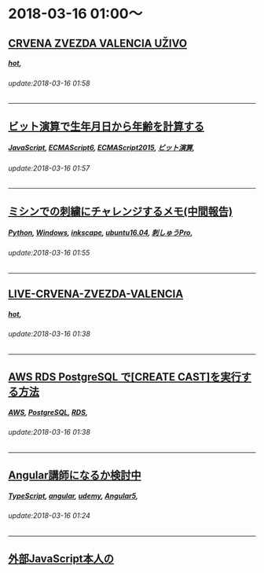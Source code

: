 # 2018-03-16 01:00～
## [CRVENA ZVEZDA VALENCIA UŽIVO](https://qiita.com/ezhu17/items/6d09f35acbb43a2c2255)
##### [hot](https://qiita.com/tags/hot), 
###### update:2018-03-16 01:58
---
## [ビット演算で生年月日から年齢を計算する](https://qiita.com/FumioNonaka/items/5805200fcf49761ece9e)
##### [JavaScript](https://qiita.com/tags/JavaScript), [ECMAScript6](https://qiita.com/tags/ECMAScript6), [ECMAScript2015](https://qiita.com/tags/ECMAScript2015), [ビット演算](https://qiita.com/tags/ビット演算), 
###### update:2018-03-16 01:57
---
## [ミシンでの刺繍にチャレンジするメモ(中間報告)](https://qiita.com/MLQ2010/items/704ac95512c98dd0ccdc)
##### [Python](https://qiita.com/tags/Python), [Windows](https://qiita.com/tags/Windows), [inkscape](https://qiita.com/tags/inkscape), [ubuntu16.04](https://qiita.com/tags/ubuntu16.04), [刺しゅうPro](https://qiita.com/tags/刺しゅうPro), 
###### update:2018-03-16 01:55
---
## [LIVE-CRVENA-ZVEZDA-VALENCIA](https://qiita.com/ezhu17/items/f94d125227801f9dea2f)
##### [hot](https://qiita.com/tags/hot), 
###### update:2018-03-16 01:38
---
## [AWS RDS PostgreSQL で[CREATE CAST]を実行する方法](https://qiita.com/kenzo_okamura/items/d3c20de87cd518d3e2c4)
##### [AWS](https://qiita.com/tags/AWS), [PostgreSQL](https://qiita.com/tags/PostgreSQL), [RDS](https://qiita.com/tags/RDS), 
###### update:2018-03-16 01:38
---
## [Angular講師になるか検討中](https://qiita.com/uwettie/items/b324d6863dd365ee4130)
##### [TypeScript](https://qiita.com/tags/TypeScript), [angular](https://qiita.com/tags/angular), [udemy](https://qiita.com/tags/udemy), [Angular5](https://qiita.com/tags/Angular5), 
###### update:2018-03-16 01:24
---
## [外部JavaScript本人の<script>要素を取得方法を考える](https://qiita.com/suzunone/items/ce8894b8e338ee66a9d5)
##### [JavaScript](https://qiita.com/tags/JavaScript), 
###### update:2018-03-16 01:20
---
## [SublimeText3のHTMLモードで単語補完が効かないことがあるのを直す](https://qiita.com/nacasora/items/397402ea44ed5ee991e8)
##### [SublimeText3](https://qiita.com/tags/SublimeText3), 
###### update:2018-03-16 01:20
---
## [Androidアプリでテンプレートマッチング ～環境構築編 Part1～](https://qiita.com/HonwakaDeveloper/items/fd7772b5a8773ee8bc0f)
##### [Android](https://qiita.com/tags/Android), [AndroidStudio](https://qiita.com/tags/AndroidStudio), [android開発](https://qiita.com/tags/android開発), [JDK](https://qiita.com/tags/JDK), [Windows10](https://qiita.com/tags/Windows10), 
###### update:2018-03-16 01:16
---
## [gitリポジトリ向けの高速ctagsラッパー：ptags （ソースコード解説）](https://qiita.com/dalance/items/6f19b7b3132430eea76f)
##### [rust](https://qiita.com/tags/rust), 
###### update:2018-03-16 01:14
---
## [gitリポジトリ向けの高速ctagsラッパー：ptags](https://qiita.com/dalance/items/c76141a097e25fabefe8)
##### [Git](https://qiita.com/tags/Git), [rust](https://qiita.com/tags/rust), [ctags](https://qiita.com/tags/ctags), 
###### update:2018-03-16 01:14
---
## [KotlinとTornadoFXで流れるHello world](https://qiita.com/boochnich/items/b7cba85efa49e6426858)
##### [Java](https://qiita.com/tags/Java), [Kotlin](https://qiita.com/tags/Kotlin), [JavaFX](https://qiita.com/tags/JavaFX), [tornadoFX](https://qiita.com/tags/tornadoFX), 
###### update:2018-03-16 01:04
---
## [rspecでモデルテストをしやすくするためにreturn selfをよく使う話](https://qiita.com/uproad3/items/026503c0ed088685a7c5)
##### [Rails](https://qiita.com/tags/Rails), [RSpec](https://qiita.com/tags/RSpec), 
###### update:2018-03-16 01:03
---
## [[Swift4] Image from URL](https://qiita.com/Almond_0707/items/0b0177ef41c3e4c66a56)
##### [Swift](https://qiita.com/tags/Swift), [ImageFromUrl](https://qiita.com/tags/ImageFromUrl), 
###### update:2018-03-16 01:02
---




# 2018-03-16 00:00～
## [if文を使って電球画像を消したり表示したりする](https://qiita.com/cherry0910/items/95115363b77877c9fa8a)
##### [HTML](https://qiita.com/tags/HTML), [JavaScript](https://qiita.com/tags/JavaScript), [Chrome](https://qiita.com/tags/Chrome), 
###### update:2018-03-16 00:45
---
## [webpack 4のoptimization.splitChunksの使い方、使い所　（廃止されたCommonsChunkPluginの代わり）](https://qiita.com/soarflat/items/1b5aa7163c087a91877d)
##### [JavaScript](https://qiita.com/tags/JavaScript), [webpack](https://qiita.com/tags/webpack), 
###### update:2018-03-16 00:13
---
## [2018年版 chef-solo&knife-soloでサーバ構成管理入門](https://qiita.com/namaozi/items/afb42c2b93d4d5c85ed5)
##### [chef-solo](https://qiita.com/tags/chef-solo), [knife-solo](https://qiita.com/tags/knife-solo), 
###### update:2018-03-16 00:13
---
## [ドメインに対して証明書の確認をする](https://qiita.com/kn339264/items/e554fde388bf404b0671)
##### [SSL証明書](https://qiita.com/tags/SSL証明書), 
###### update:2018-03-16 00:11
---
## [Androidアプリケーション開発入門(最速でHelloWorldアプリケーションを作成)](https://qiita.com/genzouw/items/33c5ffe44bfded56a3e7)
##### [Android](https://qiita.com/tags/Android), [AndroidStudio](https://qiita.com/tags/AndroidStudio), [android開発](https://qiita.com/tags/android開発), [Androidアプリ](https://qiita.com/tags/Androidアプリ), 
###### update:2018-03-16 00:10
---
## [javaScriptのMapとJSONで事故りそうになる話。](https://qiita.com/tokky_se/items/9c359c3e94ca280deda8)
##### [JavaScript](https://qiita.com/tags/JavaScript), 
###### update:2018-03-16 00:08
---
## [DFPの運用ストレスを減らしたい。広告申込情報の安全なテンプレート運用](https://qiita.com/TanakanoAnchan/items/0586e308241904a7d15e)
##### [DFP](https://qiita.com/tags/DFP), [運用](https://qiita.com/tags/運用), 
###### update:2018-03-16 00:07
---






